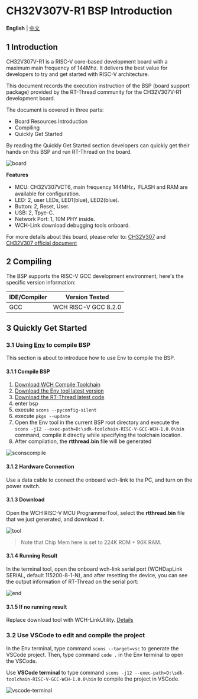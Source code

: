# CH32V307V-R1 BSP Introduction

**English** | [中文](README_zh.md)

## 1 Introduction

CH32V307V-R1 is a RISC-V core-based development board with a maximum main frequency of 144Mhz. It delivers the best value for developers to try and get started with RISC-V architecture.

This document records the execution instruction of the BSP (board support package) provided by the RT-Thread community for the CH32V307V-R1 development board.

The document is covered in three parts:

- Board Resources Introduction
- Compiling
- Quickly Get Started

By reading the Quickly Get Started section developers can quickly get their hands on this BSP and run RT-Thread on the board.

![board](./figures/ch32v307.jpg)

**Features**

- MCU: CH32V307VCT6, main frequency 144MHz，FLASH and RAM are available for configuration.
- LED: 2, user LEDs, LED1(blue), LED2(blue).
- Button: 2, Reset, User.
- USB: 2, Tpye-C.
- Network Port: 1, 10M PHY inside.
- WCH-Link download debugging tools onboard.

For more details about this board, please refer to: [CH32V307](https://www.wch.cn/products/CH32V307.html) and [CH32V307 official document](https://github.com/openwch/ch32v307)

## 2 Compiling

The BSP supports the RISC-V GCC development environment, here's the specific version information:

| IDE/Compiler | Version Tested       |
| ------------ | -------------------- |
| GCC          | WCH RISC-V GCC 8.2.0 |

## 3 Quickly Get Started

### 3.1 Using [Env](https://www.rt-thread.io/download.html?download=Env) to compile BSP

This section is about to introduce how to use Env to compile the BSP.

#### 3.1.1 Compile BSP

1. [Download WCH Compile Toolchain](https://github.com/NanjingQinheng/sdk-toolchain-RISC-V-GCC-WCH/releases)
2. [Download the Env tool latest version](https://github.com/RT-Thread/env-windows/releases)
3. [Download the RT-Thread latest code](https://github.com/RT-Thread/rt-thread/archive/refs/heads/master.zip)
4. enter bsp
5. execute `scons --pyconfig-silent`
6. execute `pkgs --update`
7. Open the Env tool in the current BSP root directory and execute the `scons -j12 --exec-path=D:\sdk-toolchain-RISC-V-GCC-WCH-1.0.0\bin` command, compile it directly while specifying the toolchain location.
8. After compilation, the **rtthread.bin** file will be generated

![sconscompile](./figures/sconscompile.jpg)

#### 3.1.2 Hardware Connection

Use a data cable to connect the onboard wch-link to the PC, and turn on the power switch.

#### 3.1.3 Download

Open the WCH RISC-V MCU ProgrammerTool, select the **rtthread.bin** file that we just generated, and download it.

![tool](./figures/tool.png)

> Note that Chip Mem here is set to 224K ROM + 96K RAM.

#### 3.1.4 Running Result

In the terminal tool, open the onboard wch-link serial port (WCHDapLink SERIAL, default 115200-8-1-N), and after resetting the device, you can see the output information of RT-Thread on the serial port:

![end](./figures/end.png)

#### 3.1.5 If no running result

Replace download tool with WCH-LinkUtility.
[Details](https://club.rt-thread.org/ask/article/44e5b4bc129ff373.html)

### 3.2 Use VSCode to edit and compile the project

In the Env terminal, type command `scons --target=vsc` to generate the VSCode project. Then, type command `code .` in the Env terminal to open the VSCode.

Use **VSCode terminal** to type command `scons -j12 --exec-path=D:\sdk-toolchain-RISC-V-GCC-WCH-1.0.0\bin` to compile the project in VSCode.

![vscode-terminal](./figures/vscode-terminal.png)

<!-- ### 3.3 Import RT-Thread Studio Project

**CH32V307V-R1 is pending upgrade in Studio. It's not encouraged now to use Studio to compile this BSP.**

#### 3.3.1 Import

Open RT-Thread Studio and click: File-> Import:

![import](./figures/import.png)

Select "RT-Thread BSP Project into Workspace":

![windows](./figures/windows.png)

填写项目信息，Bsp 根目录为 \rt-thread\bsp\wch\risc-v\ch32v307v-r1 目录：

Fill in the project info, the BSP root directory is \rt-thread\bsp\wch\risc-v\ch32v307v-r1：

![config](./figures/config.png)


#### 3.3.2 Compilation Environment

工程导入后进行编译环境的设置，首先点击“打开构建设置”进入设置界面：

After the project is imported, set the compilation environment, click "Open Build Settings" to enter the setting interface:

![set](./figures/set.png)

将编译链路径复制到 Toolchain path 中：
Copy the compilation chain path into the Toolchain path:

![toolchain](./figures/toolchain.png)

Change Prefix:

![prefix](./figures/prefix.png)

Set the tool:

![toolset](./figures/toolset.png)

#### 3.3.3 Compiling

The result is shown as below:

![success](./figures/success.png -->
